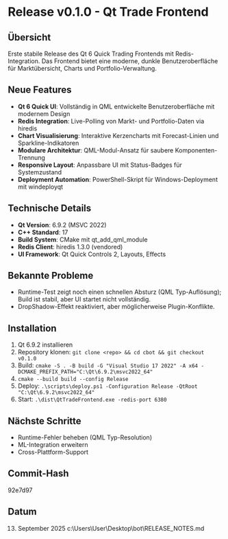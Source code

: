 # Release v0.1.0 - Qt Trade Frontend

## Übersicht
Erste stabile Release des Qt 6 Quick Trading Frontends mit Redis-Integration. Das Frontend bietet eine moderne, dunkle Benutzeroberfläche für Marktübersicht, Charts und Portfolio-Verwaltung.

## Neue Features
- **Qt 6 Quick UI**: Vollständig in QML entwickelte Benutzeroberfläche mit modernem Design
- **Redis Integration**: Live-Polling von Markt- und Portfolio-Daten via hiredis
- **Chart Visualisierung**: Interaktive Kerzencharts mit Forecast-Linien und Sparkline-Indikatoren
- **Modulare Architektur**: QML-Modul-Ansatz für saubere Komponenten-Trennung
- **Responsive Layout**: Anpassbare UI mit Status-Badges für Systemzustand
- **Deployment Automation**: PowerShell-Skript für Windows-Deployment mit windeployqt

## Technische Details
- **Qt Version**: 6.9.2 (MSVC 2022)
- **C++ Standard**: 17
- **Build System**: CMake mit qt_add_qml_module
- **Redis Client**: hiredis 1.3.0 (vendored)
- **UI Framework**: Qt Quick Controls 2, Layouts, Effects

## Bekannte Probleme
- Runtime-Test zeigt noch einen schnellen Absturz (QML Typ-Auflösung); Build ist stabil, aber UI startet nicht vollständig.
- DropShadow-Effekt reaktiviert, aber möglicherweise Plugin-Konflikte.

## Installation
1. Qt 6.9.2 installieren
2. Repository klonen: `git clone <repo> && cd cbot && git checkout v0.1.0`
3. Build: `cmake -S . -B build -G "Visual Studio 17 2022" -A x64 -DCMAKE_PREFIX_PATH="C:\Qt\6.9.2\msvc2022_64"`
4. `cmake --build build --config Release`
5. Deploy: `.\scripts\deploy.ps1 -Configuration Release -QtRoot "C:\Qt\6.9.2\msvc2022_64"`
6. Start: `.\dist\QtTradeFrontend.exe -redis-port 6380`

## Nächste Schritte
- Runtime-Fehler beheben (QML Typ-Resolution)
- ML-Integration erweitern
- Cross-Plattform-Support

## Commit-Hash
92e7d97

## Datum
13. September 2025</content>
<parameter name="filePath">c:\Users\User\Desktop\bot\RELEASE_NOTES.md